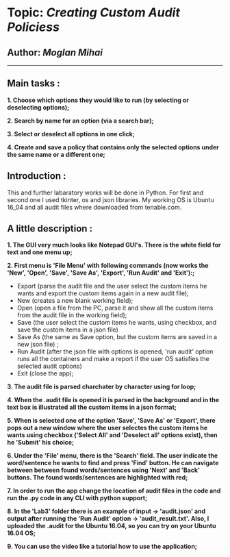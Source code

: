 # Topic: *Creating Custom Audit Policiess*
## Author: *Moglan Mihai*
------
## Main tasks :
__1. Choose which options they would like to run (by selecting or deselecting options);__

__2. Search by name for an option (via a search bar);__

__3. Select or deselect all options in one click;__

__4. Create and save a policy that contains only the selected options under the same name or
a different one;__

## Introduction :
This and further labaratory works will be done in Python. For first and second one I used tkinter, os and json libraries. My working OS is Ubuntu 16_04 and all audit files where downloaded from tenable.com.
   
## A little description :
__1. The GUI very much looks like Notepad GUI's. There is the white field for text and one menu up;__

__2. First menu is 'File Menu' with following commands (now works the 'New', 'Open', 'Save', 'Save As', 'Export', 'Run Audit' and 'Exit'):;__

  * Export (parse the audit file and the user select the custom items he wants and export the custom items again in a new audit file);
  * New (creates a new blank working field);
  * Open (open a file from the PC, parse it and show all the custom items from the audit file in the working field);
  * Save (the user select the custom items he wants, using checkbox, and save the custom items in a json file)
  * Save As (the same as Save option, but the custom items are saved in a new json file) ;
  * Run Audit (after the json file with options is opened, 'run audit' option runs all the containers and make a report if the user OS satisfies the selected audit options)
  * Exit (close the app);

__3. The audit file is parsed charchater by character using for loop;__
  
__4. When the .audit file is opened it is parsed in the background and in the text box is illustrated all the custom items in a json format;__

__5. When is selected one of the option 'Save', 'Save As' or 'Export', there pops out a new window where the user selectes the custom items he wants using checkbox ('Select All' and 'Deselect all' options exist), then he 'Submit' his choice;__

__6. Under the 'File' menu, there is the 'Search' field. The user indicate the word/sentence he wants to find and press 'Find' button. He can navigate between between found words/sentences using 'Next' and 'Back' buttons. The found words/sentences are highlighted with red;__

__7. In order to run the app change the location of audit files in the code and run the .py code in any CLI with python support;__

__8. In the 'Lab3' folder there is an example of input -> 'audit.json' and output after running the 'Run Audit' option -> 'audit_result.txt'. Also, I uploaded the .audit for the Ubuntu 16.04, so you can try on your Ubuntu 16.04 OS;__

__9. You can use the video like a tutorial how to use the application;__
